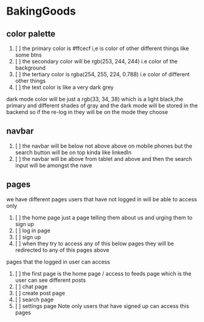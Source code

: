 # BakingGoods

## color palette
1. [ ] the primary color is #ffcecf i,e is color of other different things like some btns
2. [ ] the secondary color will be rgb(253, 244, 244) i.e color of the background  
3. [ ] the tertiary color is rgba(254, 255, 224, 0.788) i.e color of different other things
4. [ ] the text color is like a very dark grey 
 
dark mode color will be just a rgb(33, 34, 38) which is a light black,the primary and different shades of gray
and the dark mode will be stored  in the backend so if the re-log in they will be on the mode they choose

## navbar
1. [ ] the navbar will be below not above above on mobile phones but the search button will be on top kinda like linkedIn
2. [ ] the navbar will be above from tablet and above and then the search input will be amongst the nave


## pages
we have different pages
users that have  not logged in will be able to access only
1. [ ] the home page just a page telling them about us and urging them to sign  up 
2. [ ]  log in page
3. [ ] sign up
4. [ ] when they try to access any of this below pages they will be redirected to any of this pages above


pages that the logged in user can access
1. [ ] the first page is the home page / access to feeds page which is the user can see different posts
2.  [ ] chat page
3. [ ]  create post page
4. [ ] search page
5. [ ] settings page
 Note only users that have signed up can access this pages

